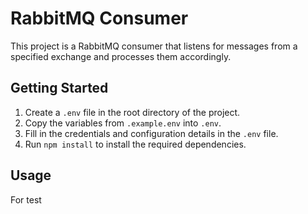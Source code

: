 # RabbitMQ Consumer

This project is a RabbitMQ consumer that listens for messages from a specified exchange and processes them accordingly.

## Getting Started

1. Create a `.env` file in the root directory of the project.
2. Copy the variables from `.example.env` into `.env`.
3. Fill in the credentials and configuration details in the `.env` file.
4. Run `npm install` to install the required dependencies.

## Usage

For test

